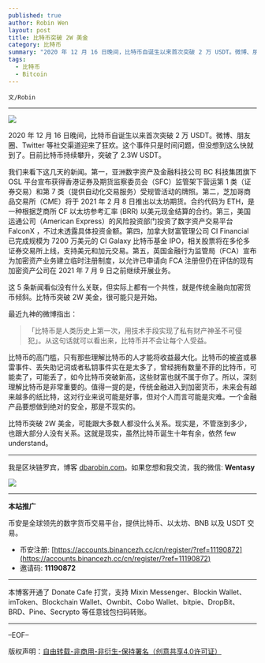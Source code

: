 ```yaml
---
published: true
author: Robin Wen
layout: post
title: 比特币突破 2W 美金
category: 比特币
summary: "2020 年 12 月 16 日晚间，比特币自诞生以来首次突破 2 万 USDT。微博、朋友圈、Twitter 等社交渠道迎来了狂欢。这个事件只是时间问题，但没想到这么快就到了。目前比特币持续攀升，突破了 2.3W USDT。这 5 条新闻看似没有什么关联，但实际上都有一个共性，就是传统金融向加密货币倾斜。比特币突破 2W 美金，很可能只是开始。比特币突破 2W 美金，可能跟大多数人都没什么关系。现实是，不管涨到多少，也跟大部分人没有关系。这就是现实，虽然比特币诞生十年有余，依然 few understand。"
tags:
  - 比特币
  - Bitcoin
---
```


`文/Robin`

***

![](https://cdn.dbarobin.com/uxecy7v.png)

2020 年 12 月 16 日晚间，比特币自诞生以来首次突破 2 万 USDT。微博、朋友圈、Twitter 等社交渠道迎来了狂欢。这个事件只是时间问题，但没想到这么快就到了。目前比特币持续攀升，突破了 2.3W USDT。

我们来看下这几天的新闻。第一，亚洲数字资产及金融科技公司 BC 科技集团旗下 OSL 平台宣布获得香港证券及期货监察委员会（SFC）监管架下营运第 1 类（证券交易）和第 7 类（提供自动化交易服务）受规管活动的牌照。第二，芝加哥商品交易所（CME）将于 2021 年 2 月 8 日推出以太坊期货。合约代码为 ETH，是一种根据芝商所 CF 以太坊参考汇率 (BRR) 以美元现金结算的合约。第三，美国运通公司（American Express）的风险投资部门投资了数字资产交易平台 FalconX ，不过未透露具体投资金额。第四，加拿大财富管理公司 CI Financial 已完成规模为 7200 万美元的 CI Galaxy 比特币基金 IPO，相关股票将在多伦多证券交易所上线，支持美元和加元交易。第五，英国金融行为监管局（FCA）宣布为加密资产业务建立临时注册制度，以允许已申请向 FCA 注册但仍在评估的现有加密资产公司在 2021 年 7 月 9 日之前继续开展业务。

这 5 条新闻看似没有什么关联，但实际上都有一个共性，就是传统金融向加密货币倾斜。比特币突破 2W 美金，很可能只是开始。

最近九神的微博指出：

> 「比特币是人类历史上第一次，用技术手段实现了私有财产神圣不可侵犯」。从这句话就可以看出来，比特币并不会让每个人受益。

比特币的高门槛，只有那些理解比特币的人才能将收益最大化。比特币的被盗或暴雷事件、丢失助记词或者私钥事件实在是太多了，曾经拥有数量不菲的比特币，可能卖了，可能丢了，如今比特币突破新高，这些财富也就不属于你了。所以，深刻理解比特币是非常重要的。值得一提的是，传统金融进入到加密货币，未来会有越来越多的纸比特，这对行业来说可能是好事，但对个人而言可能是灾难。一个金融产品要想做到绝对的安全，那是不现实的。

比特币突破 2W 美金，可能跟大多数人都没什么关系。现实是，不管涨到多少，也跟大部分人没有关系。这就是现实，虽然比特币诞生十年有余，依然 few understand。

***

我是区块链罗宾，博客 [dbarobin.com](https://dbarobin.com/)。如果您想和我交流，我的微信: **Wentasy**

![](https://cdn.dbarobin.com/v4yywe2.png)

***

**本站推广**

币安是全球领先的数字货币交易平台，提供比特币、以太坊、BNB 以及 USDT 交易。

* 币安注册: [https://accounts.binancezh.cc/cn/register/?ref=11190872](https://accounts.binancezh.cc/cn/register/?ref=11190872)
* 邀请码: **11190872**

***

本博客开通了 Donate Cafe 打赏，支持 Mixin Messenger、Blockin Wallet、imToken、Blockchain Wallet、Ownbit、Cobo Wallet、bitpie、DropBit、BRD、Pine、Secrypto 等任意钱包扫码转账。

<center>
    <div class="--donate-button"
         data-button-id="f8b9df0d-af9a-460d-8258-d3f435445075"
    ></div>
</center>

***

–EOF–

版权声明：[自由转载-非商用-非衍生-保持署名（创意共享4.0许可证）](http://creativecommons.org/licenses/by-nc-nd/4.0/deed.zh)